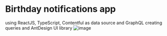 # Birthday notifications app
using ReactJS, TypeScript, Contentful as data source and GraphQL creating queries 
and AntDesign UI library
![image](https://user-images.githubusercontent.com/60580806/186888307-00100b45-bcd1-4718-aa67-9271e4f95ead.png)

